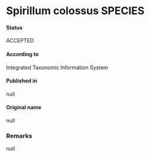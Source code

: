 Spirillum colossus SPECIES
=======

#### Status
ACCEPTED

#### According to
Integrated Taxonomic Information System

#### Published in
null

#### Original name
null

### Remarks
null